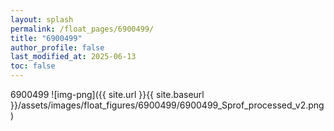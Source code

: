 ```yaml
---
layout: splash
permalink: /float_pages/6900499/
title: "6900499"
author_profile: false
last_modified_at: 2025-06-13
toc: false
---
```

 
6900499
![img-png]({{ site.url }}{{ site.baseurl }}/assets/images/float_figures/6900499/6900499_Sprof_processed_v2.png)